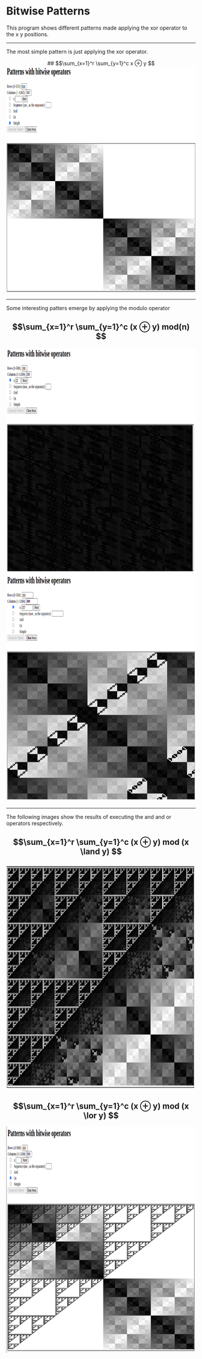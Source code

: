 # Bitwise Patterns

This program shows different patterns made applying the xor operator to the  x  y positions.

---

The most simple pattern is just applying the xor operator.
<p align="center">
  ## $$\sum_{x=1}^r  \sum_{y=1}^c x  ⊕  y $$
  <img src="/images/500x500_simple.png" width="900" height="600">
<p>  

---

Some interesting patters emerge by applying the modulo operator
<p align="center">  

  ## $$\sum_{x=1}^r  \sum_{y=1}^c (x  ⊕  y) mod(n) $$
  
  <img src="/images/200x200_n_22.png" width="900" height="600">
  <img src="/images/300x300_n_237.png" width="900" height="600">
<p>

---

The following images show the results of executing the and and or operators respectively.
<p align="center">
  
  
## $$\sum_{x=1}^r  \sum_{y=1}^c (x  ⊕  y) mod (x \land y) $$  
  <img src="/images/500x500_and.png" width="900" height="600">
  
## $$\sum_{x=1}^r  \sum_{y=1}^c (x  ⊕  y) mod (x \lor y) $$  
  <img src="/images/500x500_or.png" width="900" height="600">
<p>
  



